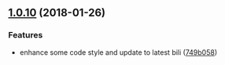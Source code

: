 <a name="1.0.10"></a>
## [1.0.10](https://github.com/ulivz/v-codemirror/compare/v1.0.9...v1.0.10) (2018-01-26)


### Features

* enhance some code style and update to latest bili ([749b058](https://github.com/ulivz/v-codemirror/commit/749b058))



